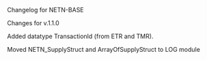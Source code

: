 Changelog for NETN-BASE

Changes for v.1.1.0

Added datatype TransactionId (from ETR and TMR).

Moved NETN_SupplyStruct and ArrayOfSupplyStruct to LOG module

